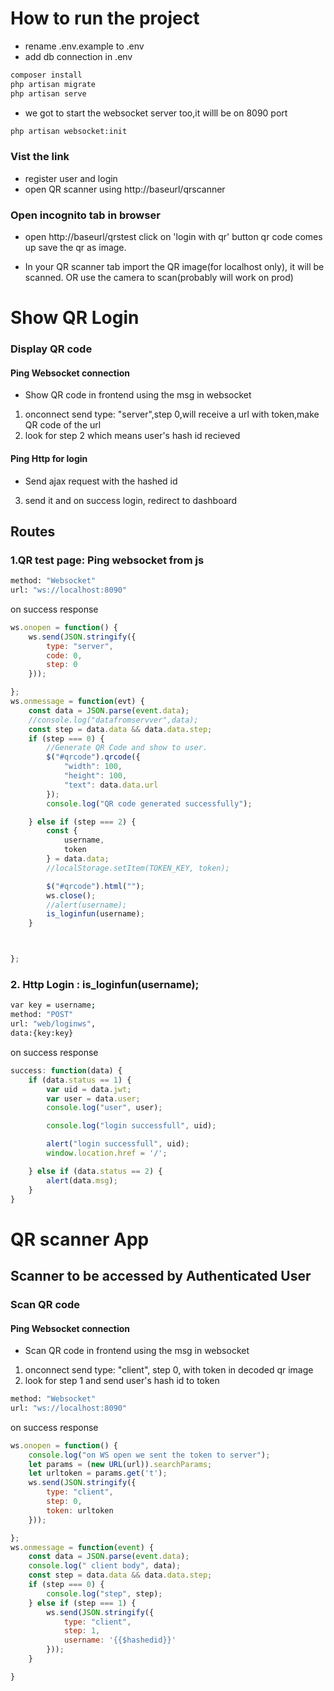 # How to run the project
- rename .env.example to .env
- add db connection in .env
```sh
composer install
php artisan migrate 
php artisan serve
```
- we got to start the websocket server too,it willl be on 8090 port
```sh
php artisan websocket:init
```
### Vist the link
- register user and login
- open QR scanner using http://baseurl/qrscanner

### Open incognito tab in browser
- open http://baseurl/qrstest
click on 'login with qr' button
qr code comes up save the qr as image.


- In your QR scanner tab
import the QR image(for localhost only), it will be scanned.
OR use the camera to scan(probably will work on prod)




# Show QR Login
### Display QR code 
#### Ping Websocket connection
- Show QR code in frontend using the msg in websocket
1. onconnect send type: "server",step 0,will receive a url with token,make QR code of the url
2. look for step 2 which means user's hash id recieved

#### Ping Http for login
- Send ajax request with the hashed id
3. send it and on success login, redirect to dashboard

## Routes

### 1.QR test page: Ping websocket from js
```sh
method: "Websocket"
url: "ws://localhost:8090"
```
on success response
```js
ws.onopen = function() {
    ws.send(JSON.stringify({
        type: "server",
        code: 0,
        step: 0
    }));

};
ws.onmessage = function(evt) {
    const data = JSON.parse(event.data);
    //console.log("datafromservver",data);
    const step = data.data && data.data.step;
    if (step === 0) {
        //Generate QR Code and show to user.
        $("#qrcode").qrcode({
            "width": 100,
            "height": 100,
            "text": data.data.url
        });
        console.log("QR code generated successfully");

    } else if (step === 2) {
        const {
            username,
            token
        } = data.data;
        //localStorage.setItem(TOKEN_KEY, token);

        $("#qrcode").html("");
        ws.close();
        //alert(username);
        is_loginfun(username);
    }



};
```
### 2. Http Login : is_loginfun(username);
```sh
var key = username;
method: "POST"
url: "web/loginws",
data:{key:key}
```
on success response
```js
success: function(data) {
    if (data.status == 1) {
        var uid = data.jwt;
        var user = data.user;
        console.log("user", user);

        console.log("login successfull", uid);

        alert("login successfull", uid);
        window.location.href = '/';

    } else if (data.status == 2) {
        alert(data.msg);
    }
}
```

# QR scanner App
## Scanner to be accessed by Authenticated User
### Scan QR code 
#### Ping Websocket connection
- Scan QR code in frontend using the msg in websocket
1. onconnect send type: "client", step 0, with token in decoded qr image 
2. look for step 1 and send user's hash id to token

```sh
method: "Websocket"
url: "ws://localhost:8090"
```
on success response
```js
ws.onopen = function() {
    console.log("on WS open we sent the token to server");
    let params = (new URL(url)).searchParams;
    let urltoken = params.get('t');
    ws.send(JSON.stringify({
        type: "client",
        step: 0,
        token: urltoken
    }));

};
ws.onmessage = function(event) {
    const data = JSON.parse(event.data);
    console.log(" client body", data);
    const step = data.data && data.data.step;
    if (step === 0) {
        console.log("step", step);
    } else if (step === 1) {
        ws.send(JSON.stringify({
            type: "client",
            step: 1,
            username: '{{$hashedid}}'
        }));
    }

}
```